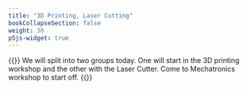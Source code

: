 ```yaml
---
title: "3D Printing, Laser Cutting"
bookCollapseSection: false
weight: 30
p5js-widget: true
---
```


{{<hint info>}}
We will split into two groups today. One will start in the 3D printing workshop and the other with the Laser Cutter. Come to Mechatronics workshop to start off.
{{</hint>}}

